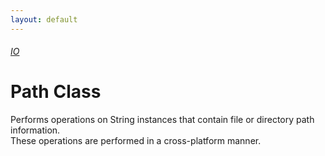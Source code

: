 ```yaml
---
layout: default
---
```


###### [IO](index.md)

# Path Class

Performs operations on String instances that contain file or directory path information.  
These operations are performed in a cross-platform manner.
